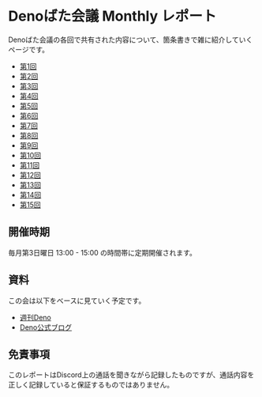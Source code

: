 # Denoばた会議 Monthly レポート

Denoばた会議の各回で共有された内容について、箇条書きで雑に紹介していくページです。

- [第1回](/report/01)
- [第2回](/report/02)
- [第3回](/report/03)
- [第4回](/report/04)
- [第5回](/report/05)
- [第6回](/report/06)
- [第7回](/report/07)
- [第8回](/report/08)
- [第9回](/report/09)
- [第10回](/report/10)
- [第11回](/report/11)
- [第12回](/report/12)
- [第13回](/report/13)
- [第14回](/report/14)
- [第15回](/report/15)

## 開催時期

毎月第3日曜日 13:00 - 15:00 の時間帯に定期開催されます。

## 資料

この会は以下をベースに見ていく予定です。

- [週刊Deno](https://uki00a.github.io/deno-weekly/)
- [Deno公式ブログ](https://deno.com/blog)

## 免責事項
このレポートはDiscord上の通話を聞きながら記録したものですが、通話内容を正しく記録していると保証するものではありません。
